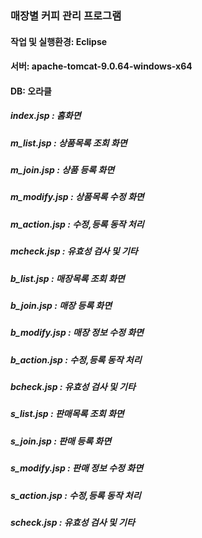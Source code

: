 ### 매장별 커피 관리 프로그램

#### 작업 및 실행환경: Eclipse
#### 서버: apache-tomcat-9.0.64-windows-x64
#### DB: 오라클

##### index.jsp : 홈화면

##### m_list.jsp : 상품목록 조회 화면
##### m_join.jsp : 상품 등록 화면
##### m_modify.jsp : 상품목록 수정 화면
##### m_action.jsp : 수정,등록 동작 처리
##### mcheck.jsp : 유효성 검사 및 기타

##### b_list.jsp : 매장목록 조회 화면
##### b_join.jsp : 매장 등록 화면
##### b_modify.jsp : 매장 정보 수정 화면
##### b_action.jsp : 수정,등록 동작 처리
##### bcheck.jsp : 유효성 검사 및 기타

##### s_list.jsp : 판매목록 조회 화면
##### s_join.jsp : 판매 등록 화면
##### s_modify.jsp : 판매 정보 수정 화면
##### s_action.jsp : 수정,등록 동작 처리
##### scheck.jsp : 유효성 검사 및 기타
